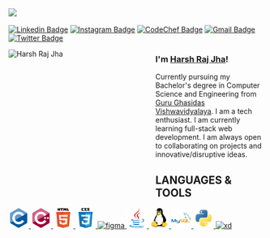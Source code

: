 <img src="https://raw.githubusercontent.com/halfrost/halfrost/master/icons/header_.png">

[![Linkedin Badge](https://img.shields.io/badge/-LinkedIn-5ce1e6?style=flat-square&logo=Linkedin&logoColor=050a30&link=https://www.linkedin.com/in/harsh-raj-jha-984102178/)](https://www.linkedin.com/in/harsh-raj-jha-984102178/)
[![Instagram Badge](https://img.shields.io/badge/-Instagram-050a30?style=flat-square&logo=instagram&logoColor=white&link=https://www.instagram.com/hrjha30/)](https://www.instagram.com/hrjha30/)
[![CodeChef Badge](https://img.shields.io/badge/-CodeChef-5ce1e6?style=flat-square&logo=CodeChef&logoColor=050a30&link=https://www.codechef.com/users/dad_is_back)](https://www.codechef.com/users/dad_is_back)
[![Gmail Badge](https://img.shields.io/badge/-Gmail-050a30?style=flat-square&logo=Gmail&logoColor=white&link=mailto:harshrajjha5@gmail.com)](mailto:harshrajjha5@gmail.com)
[![Twitter Badge](https://img.shields.io/badge/-Twitter-5ce1e6?style=flat-square&logo=twitter&logoColor=050a30&link=https://twitter.com/hrjha30)](https://twitter.com/hrjha30)

<img align="left" width="290" height="290" alt="Harsh Raj Jha" src="https://static.vecteezy.com/system/resources/previews/000/376/583/original/vector-little-boy-waving-hand-hello.jpg"/>

### I'm <a href="https://www.linkedin.com/in/harsh-raj-jha-984102178/" target="_blank">Harsh Raj Jha</a>!

Currently pursuing my Bachelor's degree in Computer Science and Engineering from [Guru Ghasidas Vishwavidyalaya](https://ggu.ac.in/). I am a tech enthusiast. I am currently learning full-stack web development. I am always open to collaborating on projects and innovative/disruptive ideas.

## LANGUAGES & TOOLS

<p align="left"> <a href="https://www.cprogramming.com/" target="_blank"> <img src="https://raw.githubusercontent.com/devicons/devicon/master/icons/c/c-original.svg" alt="c" width="40" height="40"/> </a> <a href="https://www.w3schools.com/cpp/" target="_blank"> <img src="https://raw.githubusercontent.com/devicons/devicon/master/icons/cplusplus/cplusplus-original.svg" alt="cplusplus" width="40" height="40"/> </a> <a href="https://www.w3.org/html/" target="_blank"> <img src="https://raw.githubusercontent.com/devicons/devicon/master/icons/html5/html5-original-wordmark.svg" alt="html5" width="40" height="40"/> </a> <a href="https://www.w3schools.com/css/" target="_blank"> <img src="https://raw.githubusercontent.com/devicons/devicon/master/icons/css3/css3-original-wordmark.svg" alt="css3" width="40" height="40"/> </a> <a href="https://www.figma.com/" target="_blank"> <img src="https://www.vectorlogo.zone/logos/figma/figma-icon.svg" alt="figma" width="40" height="40"/> </a> <a href="https://www.java.com" target="_blank"> <img src="https://raw.githubusercontent.com/devicons/devicon/master/icons/java/java-original.svg" alt="java" width="40" height="40"/> </a> <a href="https://www.linux.org/" target="_blank"> <img src="https://raw.githubusercontent.com/devicons/devicon/master/icons/linux/linux-original.svg" alt="linux" width="40" height="40"/> </a> <a href="https://www.mysql.com/" target="_blank"> <img src="https://raw.githubusercontent.com/devicons/devicon/master/icons/mysql/mysql-original-wordmark.svg" alt="mysql" width="40" height="40"/> </a> <a href="https://www.python.org" target="_blank"> <img src="https://raw.githubusercontent.com/devicons/devicon/master/icons/python/python-original.svg" alt="python" width="40" height="40"/> </a> <a href="https://www.adobe.com/products/xd.html" target="_blank"> <img src="https://cdn.worldvectorlogo.com/logos/adobe-xd.svg" alt="xd" width="40" height="40"/> </a> </p>

